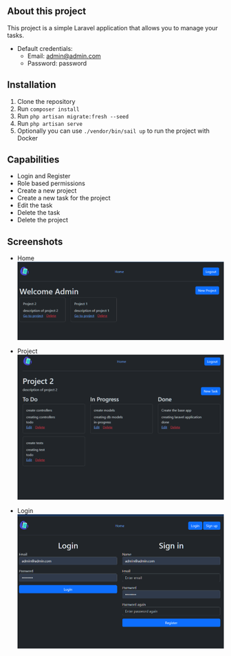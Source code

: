 ## About this project

This project is a simple Laravel application that allows you to manage your tasks.

- Default credentials:
  - Email: admin@admin.com
  - Password: password

## Installation

1. Clone the repository
2. Run `composer install`
3. Run `php artisan migrate:fresh --seed`
4. Run `php artisan serve`
5. Optionally you can use `./vendor/bin/sail up` to run the project with Docker


## Capabilities
- Login and Register
- Role based permissions
- Create a new project
- Create a new task for the project
- Edit the task
- Delete the task
- Delete the project

## Screenshots
- Home
![Home](https://github.com/orcnd/project-management-demo-tc-mp/blob/main/screenshots/ss1.png?raw=true)

- Project
![Home](https://github.com/orcnd/project-management-demo-tc-mp/blob/main/screenshots/ss2.png?raw=true)

- Login
![Home](https://github.com/orcnd/project-management-demo-tc-mp/blob/main/screenshots/ss3.png?raw=true)
